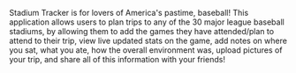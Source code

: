 Stadium Tracker is for lovers of America's pastime, baseball! This application allows users to plan trips to any of the 30 major league baseball stadiums, by allowing them to add the games they have attended/plan to attend to their trip, view live updated stats on the game, add notes on where you sat, what you ate, how the overall environment was, upload pictures of your trip, and share all of this information with your friends!
